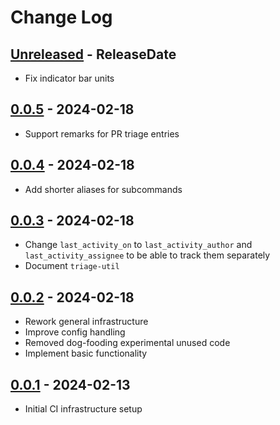 # Change Log

<!-- next-header -->
## [Unreleased] - ReleaseDate

- Fix indicator bar units

## [0.0.5] - 2024-02-18

- Support remarks for PR triage entries

## [0.0.4] - 2024-02-18

- Add shorter aliases for subcommands

## [0.0.3] - 2024-02-18

- Change `last_activity_on` to `last_activity_author` and
  `last_activity_assignee` to be able to track them separately
- Document `triage-util`

## [0.0.2] - 2024-02-18

- Rework general infrastructure
- Improve config handling
- Removed dog-fooding experimental unused code
- Implement basic functionality

## [0.0.1] - 2024-02-13

- Initial CI infrastructure setup

<!-- next-url -->
[Unreleased]: https://github.com/jieyouxu/triage-util/compare/v0.0.5...HEAD
[0.0.5]: https://github.com/jieyouxu/triage-util/compare/v0.0.4...v0.0.5
[0.0.4]: https://github.com/jieyouxu/triage-util/compare/v0.0.3...v0.0.4
[0.0.3]: https://github.com/jieyouxu/triage-util/compare/v0.0.2...v0.0.3
[0.0.2]: https://github.com/jieyouxu/triage-util/compare/v0.0.1...v0.0.2
[0.0.1]: https://github.com/jieyouxu/triage-util/compare/v0.0.1...v0.0.1
